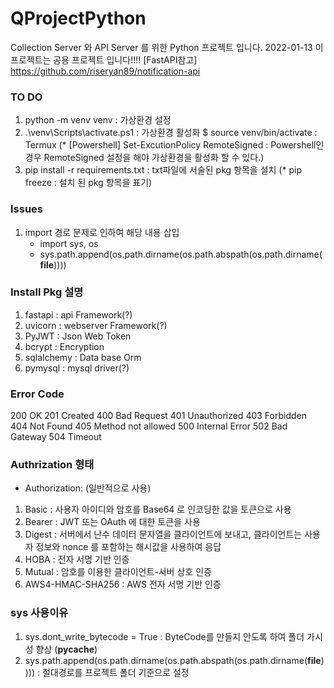 # QProjectPython
Collection Server 와 API Server 를 위한 Python 프로젝트 입니다.
2022-01-13 이 프로젝트는 공용 프로젝트 입니다!!!!
[FastAPI참고]
https://github.com/riseryan89/notification-api

### TO DO
1. python -m venv venv : 가상환경 설정
2. .\venv\Scripts\activate.ps1 : 가상환경 활성화 
    $ source venv/bin/activate : Termux
    (* [Powershell] Set-ExcutionPolicy RemoteSigned : Powershell인 경우 RemoteSigned 설정을 해야 가상환경을 활성화 할 수 있다.)
3. pip install -r requirements.txt : txt파일에 서술된 pkg 항목을 설치
    (* pip freeze : 설치 된 pkg 항목을 표기)


### Issues
1. import 경로 문제로 인하여 해당 내용 삽입
    - import sys, os
    - sys.path.append(os.path.dirname(os.path.abspath(os.path.dirname(__file__))))

### Install Pkg 설명
1. fastapi : api Framework(?)
2. uvicorn : webserver Framework(?)
3. PyJWT : Json Web Token
4. bcrypt : Encryption
5. sqlalchemy : Data base Orm
6. pymysql : mysql driver(?)


### Error Code
200 OK
201 Created
400 Bad Request
401 Unauthorized
403 Forbidden
404 Not Found
405 Method not allowed
500 Internal Error
502 Bad Gateway 
504 Timeout


### Authrization 형태
- Authorization: <type> <credentials> (일반적으로 사용)
1. Basic : 사용자 아이디와 암호를 Base64 로 인코딩한 값을 토큰으로 사용
2. Bearer : JWT 또는 OAuth 에 대한 토큰을 사용
3. Digest : 서버에서 난수 데이터 문자열을 클라이언트에 보내고, 클라이언트는 사용자 정보와 nonce 를 포함하는 해시값을 사용하여 응답
4. HOBA : 전자 서명 기반 인증
5. Mutual : 암호를 이용한 클라이언트-서버 상호 인증
6. AWS4-HMAC-SHA256 : AWS 전자 서명 기반 인증


### sys 사용이유
1. sys.dont_write_bytecode = True : ByteCode를 만들지 안도록 하여 폴더 가시성 향상 (__pycache__) 
2. sys.path.append(os.path.dirname(os.path.abspath(os.path.dirname(__file__)))) : 절대경로를 프로젝트 폴더 기준으로 설정